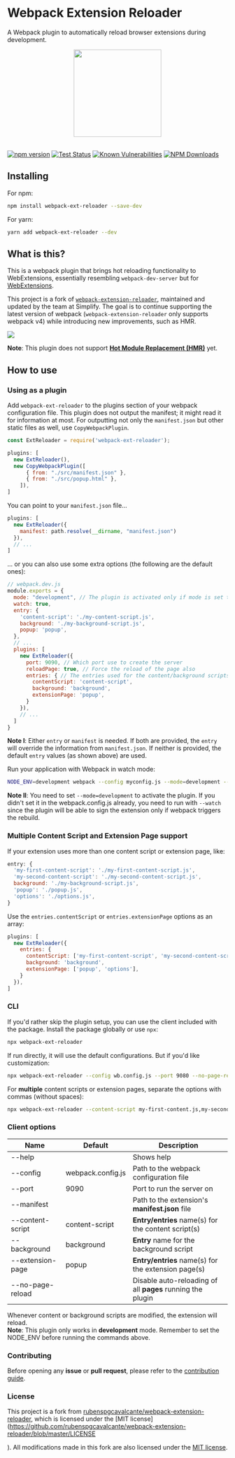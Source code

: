 # Webpack Extension Reloader

A Webpack plugin to automatically reload browser extensions during development.

<div align="center">
  <a href="https://github.com/webpack/webpack">
    <img width="200" height="200" src="https://webpack.js.org/assets/icon-square-big.svg">
  </a>
  <br>
  <br>
</div>

[![npm version](https://img.shields.io/npm/v/webpack-ext-reloader)](https://www.npmjs.com/package/webpack-ext-reloader)
[![Test Status](https://github.com/SimplifyJobs/webpack-ext-reloader/workflows/tests/badge.svg)](https://github.com/SimplifyJobs/webpack-ext-reloader/actions?query=branch%3Amaster)
[![Known Vulnerabilities](https://snyk.io/test/github/SimplifyJobs/webpack-ext-reloader/badge.svg)](https://snyk.io/test/github/SimplifyJobs/webpack-ext-reloader/)
[![NPM Downloads](https://img.shields.io/npm/dt/webpack-ext-reloader.svg)](https://www.npmjs.com/package/webpack-ext-reloader)

## Installing

For npm:

```bash
npm install webpack-ext-reloader --save-dev
```

For yarn:

```bash
yarn add webpack-ext-reloader --dev
```

## What is this?

This is a webpack plugin that brings hot reloading functionality to WebExtensions, essentially resembling `webpack-dev-server` but for [WebExtensions](https://developer.mozilla.org/en-US/docs/Mozilla/Add-ons/WebExtensions).

This project is a fork of [`webpack-extension-reloader`](https://github.com/rubenspgcavalcante/webpack-extension-reloader), maintained and updated by the team at Simplify. The goal is to continue supporting the latest version of webpack (`webpack-extension-reloader` only supports webpack v4) while introducing new improvements, such as HMR.

![](.github/sample-gif.gif)

**Note**: This plugin does not support [**Hot Module Replacement (HMR)**](https://webpack.js.org/concepts/hot-module-replacement/) yet.

## How to use

### Using as a plugin

Add `webpack-ext-reloader` to the plugins section of your webpack configuration file. This plugin does not output the manifest; it might read it for information at most. For outputting not only the `manifest.json` but other static files as well, use `CopyWebpackPlugin`.

```js
const ExtReloader = require('webpack-ext-reloader');

plugins: [
  new ExtReloader(),
  new CopyWebpackPlugin([
      { from: "./src/manifest.json" },
      { from: "./src/popup.html" },
    ]),
]
```

You can point to your `manifest.json` file...

```js
plugins: [
  new ExtReloader({
    manifest: path.resolve(__dirname, "manifest.json")
  }),
  // ...
]
```

... or you can also use some extra options (the following are the default ones):

```js
// webpack.dev.js
module.exports = {
  mode: "development", // The plugin is activated only if mode is set to development
  watch: true,
  entry: {
    'content-script': './my-content-script.js',
    background: './my-background-script.js',
    popup: 'popup',
  },
  // ...
  plugins: [
    new ExtReloader({
      port: 9090, // Which port use to create the server
      reloadPage: true, // Force the reload of the page also
      entries: { // The entries used for the content/background scripts or extension pages
        contentScript: 'content-script',
        background: 'background',
        extensionPage: 'popup',
      }
    }),
    // ...
  ]
}
```

**Note I**: Either `entry` or `manifest` is needed. If both are provided, the `entry` will override the information from `manifest.json`. If neither is provided, the default `entry` values (as shown above) are used.

Run your application with Webpack in watch mode:

```bash
NODE_ENV=development webpack --config myconfig.js --mode=development --watch 
```

**Note II**: You need to set `--mode=development` to activate the plugin. If you didn't set it in the webpack.config.js already, you need to run with `--watch` since the plugin will be able to sign the extension only if webpack triggers the rebuild.

### Multiple Content Script and Extension Page support

If your extension uses more than one content script or extension page, like:

```js
entry: {
  'my-first-content-script': './my-first-content-script.js',
  'my-second-content-script': './my-second-content-script.js',
  background: './my-background-script.js',
  'popup': './popup.js',
  'options': './options.js',
}
```

Use the `entries.contentScript` or `entries.extensionPage` options as an array:

```js
plugins: [
  new ExtReloader({
    entries: { 
      contentScript: ['my-first-content-script', 'my-second-content-script'],
      background: 'background',
      extensionPage: ['popup', 'options'],
    }
  }),
]
```

### CLI

If you'd rather skip the plugin setup, you can use the client included with the package. Install the package globally or use `npx`:

```bash
npx webpack-ext-reloader
```

If run directly, it will use the default configurations. But if you'd like customization:

```bash
npx webpack-ext-reloader --config wb.config.js --port 9080 --no-page-reload --content-script my-content.js --background bg.js --extension-page popup.js
```

For **multiple** content scripts or extension pages, separate the options with commas (without spaces):

```bash
npx webpack-ext-reloader --content-script my-first-content.js,my-second-content.js --extension-page popup.js,options.js
```

### Client options

| Name              | Default           | Description                                                       |
| ----------------- | ----------------- | ----------------------------------------------------------------- |
| --help            |                   | Shows help                                                        |
| --config          | webpack.config.js | Path to the webpack configuration file                            |
| --port            | 9090              | Port to run the server on                                         |
| --manifest        |                   | Path to the extension's **manifest.json** file                    |
| --content-script  | content-script    | **Entry/entries** name(s) for the content script(s)               |
| --background      | background        | **Entry** name for the background script                          |
| --extension-page  | popup             | **Entry/entries** name(s) for the extension page(s)               |
| --no-page-reload  |                   | Disable auto-reloading of all **pages** running the plugin        |

Whenever content or background scripts are modified, the extension will reload.  
**Note**: This plugin only works in **development** mode. Remember to set the NODE_ENV before running the commands above.

### Contributing

Before opening any **issue** or **pull request**, please refer to the [contribution guide](/.github/CONTRIBUTING.MD).

### License

This project is a fork from [rubenspgcavalcante/webpack-extension-reloader](https://github.com/rubenspgcavalcante/webpack-extension-reloader), which is licensed under the [MIT license](https://github.com/rubenspgcavalcante/webpack-extension-reloader/blob/master/LICENSE

). All modifications made in this fork are also licensed under the [MIT license](https://github.com/SimplifyJobs/webpack-ext-reloader/blob/master/LICENSE).
